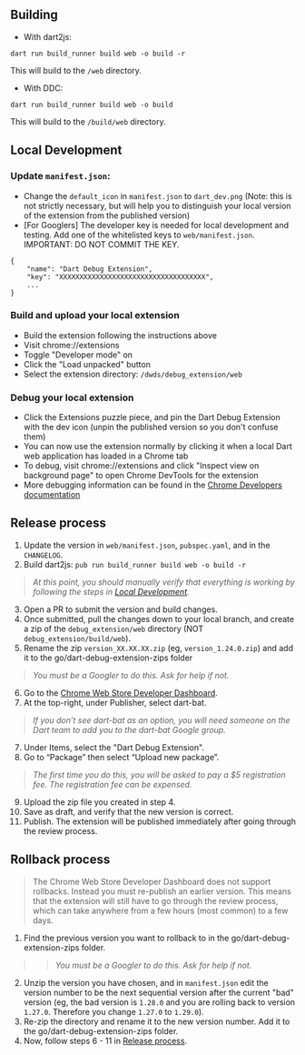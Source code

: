 ## Building

- With dart2js:

```
dart run build_runner build web -o build -r
```

This will build to the `/web` directory.

- With DDC:

```
dart run build_runner build web -o build
```

This will build to the `/build/web` directory. 
## Local Development

### Update `manifest.json`:

* Change the `default_icon` in `manifest.json` to `dart_dev.png` (Note: this is not strictly necessary, but will help you to distinguish your local version of the extension from the published version)
* [For Googlers] The developer key is needed for local development and testing. Add one of the whitelisted keys to `web/manifest.json`. IMPORTANT: DO NOT COMMIT THE KEY.

```
{
    "name": "Dart Debug Extension",
    "key": "XXXXXXXXXXXXXXXXXXXXXXXXXXXXXXXXXXXX",
    ...
}
```

### Build and upload your local extension

* Build the extension following the instructions above
* Visit chrome://extensions
* Toggle "Developer mode" on
* Click the "Load unpacked" button
* Select the extension directory: `/dwds/debug_extension/web`

### Debug your local extension
* Click the Extensions puzzle piece, and pin the Dart Debug Extension with the dev icon (unpin the published version so you don't confuse them)
* You can now use the extension normally by clicking it when a local Dart web application has loaded in a Chrome tab
* To debug, visit chrome://extensions and click "Inspect view on background page" to open Chrome DevTools for the extension 
* More debugging information can be found in the [Chrome Developers documentation](https://developer.chrome.com/docs/extensions/mv3/devguide/)


## Release process

1. Update the version in `web/manifest.json`, `pubspec.yaml`, and in the `CHANGELOG`. 
2. Build dart2js: `pub run build_runner build web -o build -r`
> *At this point, you should manually verify that everything is working by following the steps in [Local Development](#local-development).*
3. Open a PR to submit the version and build changes.
4. Once submitted, pull the changes down to your local branch, and create a zip of the `debug_extension/web` directory (NOT `debug_extension/build/web`). 
5. Rename the zip `version_XX.XX.XX.zip` (eg, `version_1.24.0.zip`) and add it to the go/dart-debug-extension-zips folder 
> *You must be a Googler to do this. Ask for help if not.*
6. Go to the [Chrome Web Store Developer Dashboard](https://chrome.google.com/webstore/devconsole).
7. At the top-right, under Publisher, select dart-bat.
> *If you don’t see dart-bat as an option, you will need someone on the Dart team to add you to the dart-bat Google group.*
7. Under Items, select the "Dart Debug Extension".
8. Go to “Package” then select “Upload new package”.
> *The first time you do this, you will be asked to pay a $5 registration fee. The registration fee can be expensed.*
9. Upload the zip file you created in step 4.
10. Save as draft, and verify that the new version is correct.
11. Publish. The extension will be published immediately after going through the review process. 

## Rollback process 
> The Chrome Web Store Developer Dashboard does not support rollbacks. Instead you must re-publish an earlier version. This means that the extension will still have to go through the review process, which can take anywhere from a few hours (most common) to a few days.
1. Find the previous version you want to rollback to in the go/dart-debug-extension-zips folder. 
> > *You must be a Googler to do this. Ask for help if not.*
2. Unzip the version you have chosen, and in `manifest.json` edit the version number to be the next sequential version after the current "bad" version (eg, the bad version is `1.28.0` and you are rolling back to version `1.27.0`. Therefore you change `1.27.0` to `1.29.0`).
3. Re-zip the directory and rename it to the new version number. Add it to the go/dart-debug-extension-zips folder.
4. Now, follow steps 6 - 11 in [Release process](#release-process).


